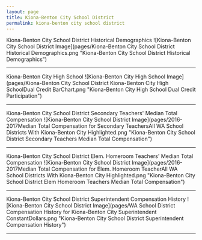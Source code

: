 ```yaml
---
layout: page
title: Kiona-Benton City School District
permalink: kiona-benton city school district
---
```



Kiona-Benton City School District Historical Demographics
![Kiona-Benton City School District Image](pages/Kiona-Benton City School District Historical Demographics.png "Kiona-Benton City School District Historical Demographics")

___

Kiona-Benton City High School
![Kiona-Benton City High School Image](pages/Kiona-Benton City School District Kiona-Benton City High SchoolDual Credit BarChart.png "Kiona-Benton City High School Dual Credit Participation")

___

Kiona-Benton City School District Secondary Teachers' Median Total Compensation
![Kiona-Benton City School District Image](pages/2016-2017Median Total Compensation for Secondary TeachersAll WA School Districts With Kiona-Benton City Highlighted.png "Kiona-Benton City School District Secondary Teachers Median Total Compensation")

___

Kiona-Benton City School District Elem. Homeroom Teachers' Median Total Compensation
![Kiona-Benton City School District Image](pages/2016-2017Median Total Compensation for Elem. Homeroom TeacherAll WA School Districts With Kiona-Benton City Highlighted.png "Kiona-Benton City School District Elem Homeroom Teachers Median Total Compensation")

___

Kiona-Benton City School District Superintendent Compensation History
![Kiona-Benton City School District Image](pages/WA School District Compensation History for Kiona-Benton City Superintendent ConstantDollars.png "Kiona-Benton City School District Superintendent Compensation History")

___

